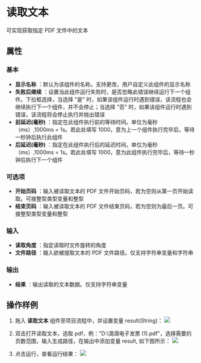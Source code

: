 # 读取文本

可实现获取指定 PDF 文件中的文本

## 属性

### 基本

- **显示名称** ：默认为该组件的名称。支持更改，用户自定义此组件的显示名称
- **失败后继续** ：设置当此组件运行失败时，是否忽略此错误继续运行下一个组件。下拉框选择，当选择 "是" 时，如果该组件运行时遇到错误，该流程也会继续执行下一个组件，并不会停止；当选择 "否" 时，如果该组件运行时遇到错误，该流程将会停止执行并抛出错误
- **前延迟(毫秒)** ：指定在此组件执行前的等待时间。单位为毫秒（ms）,1000ms = 1s。若此处填写 1000，意为上一个组件执行完毕后，等待一秒钟后执行此组件
- **后延迟(毫秒)** ：指定在此组件执行后的延迟时间。单位为毫秒（ms）,1000ms = 1s。若此处填写 1000，意为此组件执行完毕后，等待一秒钟后执行下一个组件

### 可选项

- **开始页码** ：输入被读取文本的 PDF 文件开始页码，若为空则从第一页开始读取。可接整型类型变量和整型
- **结束页码** ：输入被读取文本的 PDF 文件结束页码，若为空则为最后一页。可接整型类型变量和整型

### 输入

- **读取角度** ：指定读取时文件旋转的角度
- **文件路径** ：输入欲被提取文本的 PDF 文件路径。仅支持字符串变量和字符串

### 输出

- **结果** ：输出读取的文本数据。仅支持字符串变量

## 操作样例

1. 拖入 **读取文本** 组件至项目流程中，并设置变量 result(String)：
![](https://docimages.blob.core.chinacloudapi.cn/images/Activities/ExtractText_1.png)

2. 双击打开读取文本，选取 pdf，例："D:\\滴滴电子发票 (1).pdf"，选择需要的页数范围，输入生成路径，在输出中添加变量 result, 如下图所示：
![](https://docimages.blob.core.chinacloudapi.cn/images/Activities/ExtractText_2.png)

3. 点击运行，查看运行结果：
![](https://docimages.blob.core.chinacloudapi.cn/images/Activities/ExtractText_3.png)